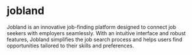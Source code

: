 # jobland
Jobland is an innovative job-finding platform designed to connect job seekers with employers seamlessly. With an intuitive interface and robust features, Jobland simplifies the job search process and helps users find opportunities tailored to their skills and preferences.
